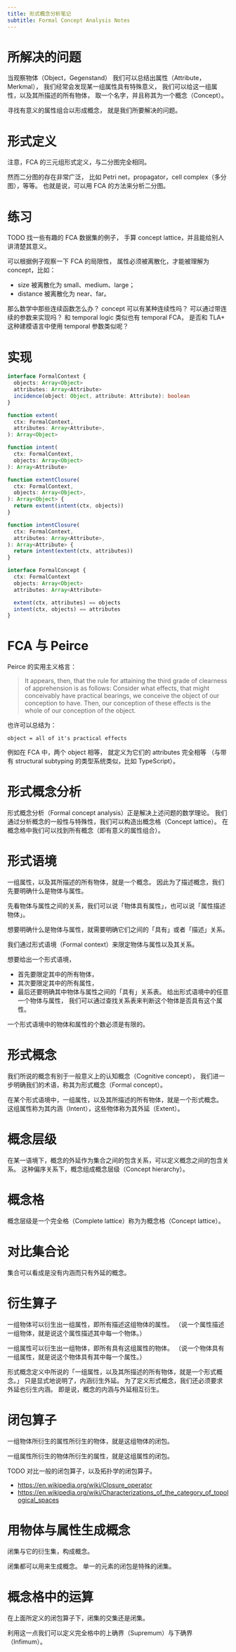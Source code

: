 ```yaml
---
title: 形式概念分析笔记
subtitle: Formal Concept Analysis Notes
---
```


# 所解决的问题

当观察物体（Object，Gegenstand）
我们可以总结出属性（Attribute，Merkmal），
我们经常会发现某一组属性具有特殊意义，
我们可以给这一组属性，以及其所描述的所有物体，
取一个名字，并且称其为一个概念（Concept）。

寻找有意义的属性组合以形成概念，
就是我们所要解决的问题。

# 形式定义

注意，FCA 的三元组形式定义，与二分图完全相同。

然而二分图的存在非常广泛，
比如 Petri net，propagator，cell complex（多分图），等等。
也就是说，可以用 FCA 的方法来分析二分图。

# 练习

TODO 找一些有趣的 FCA 数据集的例子，
手算 concept lattice，并且能给别人讲清楚其意义。

可以根据例子观察一下 FCA 的局限性，
属性必须被离散化，才能被理解为 concept，比如：
- size 被离散化为 small、medium、large；
- distance 被离散化为 near、far。

那么数学中那些连续函数怎么办？
concept 可以有某种连续性吗？
可以通过带连续的参数来实现吗？
和 temporal logic 类似也有 temporal FCA，
是否和 TLA+ 这种建模语言中使用 temporal 参数类似呢？

# 实现

```typescript
interface FormalContext {
  objects: Array<Object>
  attributes: Array<Attribute>
  incidence(object: Object, attribute: Attribute): boolean
}

function extent(
  ctx: FormalContext,
  attributes: Array<Attribute>,
): Array<Object>

function intent(
  ctx: FormalContext,
  objects: Array<Object>
): Array<Attribute>

function extentClosure(
  ctx: FormalContext,
  objects: Array<Object>,
): Array<Object> {
  return extent(intent(ctx, objects))
}

function intentClosure(
  ctx: FormalContext,
  attributes: Array<Attribute>,
): Array<Attribute> {
  return intent(extent(ctx, attributes))
}

interface FormalConcept {
  ctx: FormalContext
  objects: Array<Object>
  attributes: Array<Attribute>

  extent(ctx, attributes) == objects
  intent(ctx, objects) == attributes
}
```

# FCA 与 Peirce

Peirce 的实用主义格言：

> It appears, then, that the rule for attaining the third grade of
> clearness of apprehension is as follows: Consider what effects, that
> might conceivably have practical bearings, we conceive the object of
> our conception to have. Then, our conception of these effects is the
> whole of our conception of the object.

也许可以总结为：

```
object = all of it's practical effects
```

例如在 FCA 中，两个 object 相等，
就定义为它们的 attributes 完全相等
（与带有 structural subtyping 的类型系统类似，比如 TypeScript）。

# 形式概念分析

形式概念分析（Formal concept analysis）正是解决上述问题的数学理论。
我们通过分析概念的一般性与特殊性，我们可以构造出概念格（Concept lattice）。
在概念格中我们可以找到所有概念（即有意义的属性组合）。

# 形式语境

一组属性，以及其所描述的所有物体，就是一个概念。
因此为了描述概念，我们先要明确什么是物体与属性。

先看物体与属性之间的关系，我们可以说「物体具有属性」，也可以说「属性描述物体」。

想要明确什么是物体与属性，就需要明确它们之间的「具有」或者「描述」关系。

我们通过形式语境（Formal context）来限定物体与属性以及其关系。

想要给出一个形式语境，
- 首先要限定其中的所有物体，
- 其次要限定其中的所有属性，
- 最后还要明确其中物体与属性之间的「具有」关系表。
  给出形式语境中的任意一个物体与属性，
  我们可以通过查找关系表来判断这个物体是否具有这个属性。

一个形式语境中的物体和属性的个数必须是有限的。

# 形式概念

我们所说的概念有别于一般意义上的认知概念（Cognitive concept），
我们进一步明确我们的术语，称其为形式概念（Formal concept）。

在某个形式语境中，一组属性，以及其所描述的所有物体，就是一个形式概念。
这组属性称为其内涵（Intent），这些物体称为其外延（Extent）。

# 概念层级

在某一语境下，概念的外延作为集合之间的包含关系，可以定义概念之间的包含关系。
这种偏序关系下，概念组成概念层级（Concept hierarchy）。

# 概念格

概念层级是一个完全格（Complete lattice）称为为概念格（Concept lattice）。

# 对比集合论

集合可以看成是没有内涵而只有外延的概念。

# 衍生算子

一组物体可以衍生出一组属性，即所有描述这组物体的属性。
（说一个属性描述一组物体，就是说这个属性描述其中每一个物体。）

一组属性可以衍生出一组物体，即所有具有这组属性的物体。
（说一个物体具有一组属性，就是说这个物体具有其中每一个属性。）

形式概念定义中所说的「一组属性，以及其所描述的所有物体，就是一个形式概念。」
只是显式地说明了，内涵衍生外延。
为了定义形式概念，我们还必须要求外延也衍生内涵。
即是说，概念的内涵与外延相互衍生。

# 闭包算子

一组物体所衍生的属性所衍生的物体，就是这组物体的闭包。

一组属性所衍生的物体所衍生的属性，就是这组属性的闭包。

TODO 对比一般的闭包算子，以及拓扑学的闭包算子。
- https://en.wikipedia.org/wiki/Closure_operator
- https://en.wikipedia.org/wiki/Characterizations_of_the_category_of_topological_spaces

# 用物体与属性生成概念

闭集与它的衍生集，构成概念。

闭集都可以用来生成概念。
单一的元素的闭包是特殊的闭集。

# 概念格中的运算

在上面所定义的闭包算子下，闭集的交集还是闭集。

利用这一点我们可以定义完全格中的上确界（Supremum）与下确界（Infimum）。
